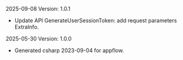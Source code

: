 2025-09-08 Version: 1.0.1
- Update API GenerateUserSessionToken: add request parameters ExtraInfo.


2025-05-30 Version: 1.0.0
- Generated csharp 2023-09-04 for appflow.

